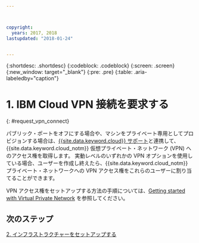 ```yaml
---



copyright:
  years: 2017, 2018
lastupdated: "2018-01-24"


---
```


{:shortdesc: .shortdesc}
{:codeblock: .codeblock}
{:screen: .screen}
{:new_window: target="_blank"}
{:pre: .pre}
{:table: .aria-labeledby="caption"}

# 1. IBM Cloud VPN 接続を要求する
{: #request_vpn_connect}

パブリック・ポートをオフにする場合や、マシンをプライベート専用としてプロビジョンする場合は、[{{site.data.keyword.cloud}} サポート](https://console.bluemix.net/docs/get-support/howtogetsupport.html#getting-customer-support)と連携して、{{site.data.keyword.cloud_notm}} 仮想プライベート・ネットワーク (VPN) へのアクセス権を取得します。 実動レベルのいずれかの VPN オプションを使用している場合、ユーザーを作成し終えたら、{{site.data.keyword.cloud_notm}} プライベート・ネットワークへの VPN アクセス権をこれらのユーザーに割り当てることができます。

VPN アクセス権をセットアップする方法の手順については、[Getting started with Virtual Private Network](https://console.bluemix.net/docs/infrastructure/iaas-vpn/getting-started.html#getting-started-with-virtual-private-networking-vpn-) を参照してください。

## 次のステップ

  [2. インフラストラクチャーをセットアップする](/docs/infrastructure/sap-netweaver/sap-setting-up-infrastructure.html)
